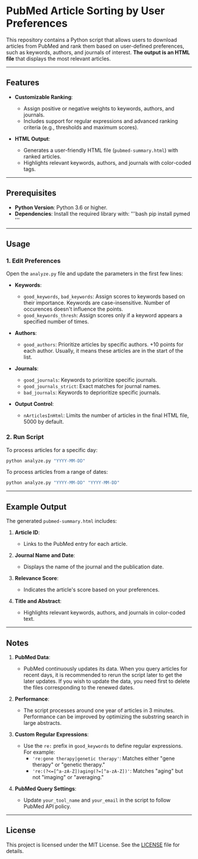 # PubMed Article Sorting by User Preferences

This repository contains a Python script that allows users to download articles from PubMed and rank them based on user-defined preferences, such as keywords, authors, and journals of interest. **The output is an HTML file** that displays the most relevant articles.

---

## Features

- **Customizable Ranking**:
  - Assign positive or negative weights to keywords, authors, and journals.
  - Includes support for regular expressions and advanced ranking criteria (e.g., thresholds and maximum scores).

- **HTML Output**:
  - Generates a user-friendly HTML file (`pubmed-summary.html`) with ranked articles.
  - Highlights relevant keywords, authors, and journals with color-coded tags.

---

## Prerequisites

- **Python Version**: Python 3.6 or higher.
- **Dependencies**: Install the required library with:
  '''bash
  pip install pymed
  '''

---

## Usage

### 1. Edit Preferences

Open the `analyze.py` file and update the parameters in the first few lines:

- **Keywords**:
  - `good_keywords`, `bad_keywords`: Assign scores to keywords based on their importance. Keywords are case-insensitive. Number of occurences doesn't influence the points.
  - `good_keywords_thresh`: Assign scores only if a keyword appears a specified number of times.

- **Authors**:
  - `good_authors`: Prioritize articles by specific authors. +10 points for each author. Usually, it means these articles are in the start of the list.

- **Journals**:
  - `good_journals`: Keywords to prioritize specific journals.
  - `good_journals_strict`: Exact matches for journal names.
  - `bad_journals`: Keywords to deprioritize specific journals.

- **Output Control**:
  - `nArticlesInHtml`: Limits the number of articles in the final HTML file, 5000 by default.

### 2. Run Script

To process articles for a specific day:
```bash
python analyze.py "YYYY-MM-DD"
```

To process articles from a range of dates:
```bash
python analyze.py "YYYY-MM-DD" "YYYY-MM-DD"
```

---

## Example Output

The generated `pubmed-summary.html` includes:

1. **Article ID**:
   - Links to the PubMed entry for each article.

2. **Journal Name and Date**:
   - Displays the name of the journal and the publication date.

3. **Relevance Score**:
   - Indicates the article's score based on your preferences.

4. **Title and Abstract**:
   - Highlights relevant keywords, authors, and journals in color-coded text.

---

## Notes

1. **PubMed Data**:
   - PubMed continuously updates its data. When you query articles for recent days, it is recommended to rerun the script later to get the later updates. If you wish to update the data, you need first to delete the files corresponding to the renewed dates.

2. **Performance**:
   - The script processes around one year of articles in 3 minutes. Performance can be improved by optimizing the substring search in large abstracts.

3. **Custom Regular Expressions**:
   - Use the `re:` prefix in `good_keywords` to define regular expressions. For example:
     - `'re:gene therapy|genetic therapy'`: Matches either "gene therapy" or "genetic therapy."
     - `'re:(?<=[^a-zA-Z])aging(?=[^a-zA-Z])'`: Matches "aging" but not "imaging" or "averaging."

4. **PubMed Query Settings**:
   - Update `your_tool_name` and `your_email` in the script to follow PubMed API policy.

---

## License

This project is licensed under the MIT License. See the [LICENSE](LICENSE) file for details.
